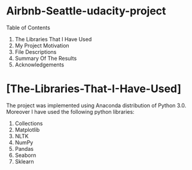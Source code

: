 # Airbnb-Seattle-udacity-project
Table of Contents
1. The Libraries That I Have Used
2. My Project Motivation
3. File Descriptions
4. Summary Of The Results
5. Acknowledgements

# [The-Libraries-That-I-Have-Used]
The project was implemented using Anaconda distribution of Python 3.0. Moreover I have used the following python libraries:

1. Collections
2. Matplotlib
3. NLTK
4. NumPy
5. Pandas
6. Seaborn
7. Sklearn
